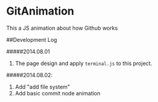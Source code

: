 GitAnimation
============

This a JS animation about how Github works

##Development Log

#####2014.08.01 
1. The page design and apply `terminal.js` to this project.

#####2014.08.02: 
1. Add "add file system"
2. Add basic commit node animation